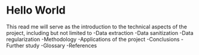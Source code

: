 # Hello World
This read me will serve as the introduction to the technical aspects of the project, including but not limited to
-Data extraction
-Data sanitization
-Data regularization
-Methodology
-Applications of the project
-Conclusions
-Further study
-Glossary
-References
